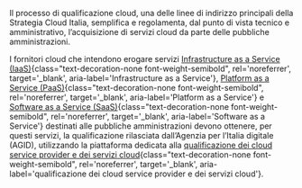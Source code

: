 Il processo di qualificazione cloud, una delle linee di indirizzo principali della Strategia Cloud Italia, semplifica e regolamenta, dal punto di vista tecnico e amministrativo, l’acquisizione di servizi cloud da parte delle pubbliche amministrazioni.

I fornitori cloud che intendono erogare servizi [Infrastructure as a Service (IaaS)](/glossario/#iaas){class="text-decoration-none font-weight-semibold", rel='noreferrer', target='_blank', aria-label='Infrastructure as a Service'}, [Platform as a Service (PaaS)](/glossario/#paas){class="text-decoration-none font-weight-semibold", rel='noreferrer', target='_blank', aria-label='Platform as a Service'} e [Software as a Service (SaaS)](/glossario/#saas){class="text-decoration-none font-weight-semibold", rel='noreferrer', target='_blank', aria-label='Software as a Service'} destinati alle pubbliche amministrazioni devono ottenere, per questi servizi,  la qualificazione  rilasciata dall’Agenzia per l’Italia digitale (AGID), utilizzando la piattaforma dedicata alla [qualificazione dei cloud service provider e dei servizi cloud](https://catalogocloud.agid.gov.it/){class="text-decoration-none font-weight-semibold", rel='noreferrer', target='_blank', aria-label='qualificazione dei cloud service provider e dei servizi cloud'}. 
